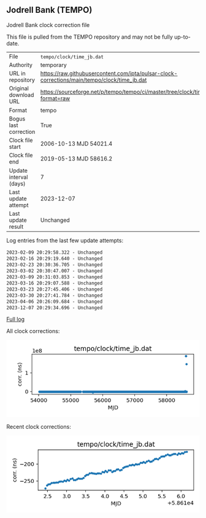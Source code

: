 
## Jodrell Bank (TEMPO)

Jodrell Bank clock correction file

This file is pulled from the TEMPO repository and may not be fully
up-to-date.

|     |     |
|:--- |:--- |
| File | `tempo/clock/time_jb.dat` |
| Authority | temporary |
| URL in repository | <https://raw.githubusercontent.com/ipta/pulsar-clock-corrections/main/tempo/clock/time_jb.dat> |
| Original download URL | <https://sourceforge.net/p/tempo/tempo/ci/master/tree/clock/time_jb.dat?format=raw> |
| Format | tempo |
| Bogus last correction | True |
| Clock file start | 2006-10-13 MJD 54021.4 |
| Clock file end | 2019-05-13 MJD 58616.2 |
| Update interval (days) | 7 |
| Last update attempt | 2023-12-07 |
| Last update result | Unchanged |

Log entries from the last few update attempts:
```
2023-02-09 20:29:58.322 - Unchanged
2023-02-16 20:29:19.640 - Unchanged
2023-02-23 20:30:36.705 - Unchanged
2023-03-02 20:30:47.007 - Unchanged
2023-03-09 20:31:03.853 - Unchanged
2023-03-16 20:29:07.588 - Unchanged
2023-03-23 20:27:45.406 - Unchanged
2023-03-30 20:27:41.784 - Unchanged
2023-04-06 20:26:09.684 - Unchanged
2023-12-07 20:29:34.696 - Unchanged
```
[Full log](https://raw.githubusercontent.com/ipta/pulsar-clock-corrections/main/log/tempo/clock/time_jb.dat.log)


All clock corrections:

![plot of all clock corrections](time_jb.dat.png "All corrections")

Recent clock corrections:

![plot of recent clock corrections](time_jb.dat.short.png "Recent corrections")

